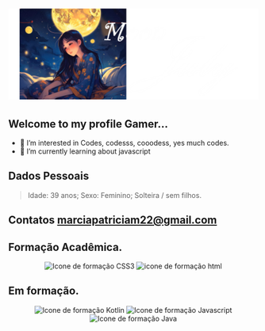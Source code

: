 <h1><img src="https://github.com/MoonJulyDigitalDev/MoonJulyDigitalDev/blob/main/perfil_gamer.png?raw=true" alt="foto do perfil"></h1>

## Welcome to my profile Gamer... 


- 👀 I’m interested in Codes, codesss, cooodess, yes much codes.
- 🌱 I’m currently learning about javascript

## Dados Pessoais

>Idade: 39 anos;
>Sexo: Feminino;
>Solteira / sem filhos.

## Contatos marciapatriciam22@gmail.com 

## Formação Acadêmica.
<p align="center">
  <img width="100" src="https://cdn-icons-png.flaticon.com/512/919/919826.png" alt="Icone de formação CSS3">
  <img width="100" src="https://cdn-icons-png.flaticon.com/512/5968/5968267.png" alt="icone de formação html">
</p>

## Em formação.
<p align="center">
  <img width="100" src="https://w7.pngwing.com/pngs/431/967/png-transparent-android-software-development-kotlin-mobile-app-development-java-android-programming-blue-angle-text-thumbnail.png" alt="Icone de formação Kotlin"> 
  <img width="100" src="https://logos-world.net/wp-content/uploads/2023/02/JavaScript-Logo.png" alt="Icone de formação Javascript"> 
  <img width="100" src="https://cdn.iconscout.com/icon/free/png-256/free-java-logo-icon-download-in-svg-png-gif-file-formats--programming-language-coding-logos-icons-1720088.png?f=webp" alt="Icone de formação Java"> 
</p>
